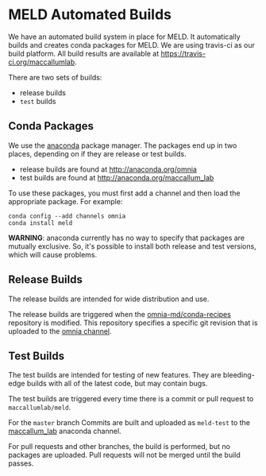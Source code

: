 # MELD Automated Builds

We have an automated build system in place for MELD.
It automatically builds and creates conda packages
for MELD. We are using travis-ci as our build
platform. All build results are available at
<https://travis-ci.org/maccallumlab>.

There are two sets of builds:
- release builds
- `test` builds

## Conda Packages

We use the [anaconda](http://anaconda.org) package
manager. The packages end up in two places, depending
on if they are release or test builds.
- release builds are found at <http://anaconda.org/omnia>
- test builds are found at <http://anaconda.org/maccallum_lab>

To use these packages, you must first add a channel and then
load the appropriate package. For example:
```
conda config --add channels omnia
conda install meld
```

**WARNING**: anaconda currently has no way to specify that
packages are mutually exclusive. So, it's possible to 
install both release and test versions, which will
cause problems.

## Release Builds

The release builds are intended for wide distribution
and use.

The release builds are triggered when the
[omnia-md/conda-recipes](http://github.com/omnia-md/conda-recipes)
repository is modified. This repository specifies a
specific git revision that is uploaded to
the [omnia channel](https://anaconda.org/omnia).

## Test Builds

The test builds are intended for testing of new features.
They are bleeding-edge builds with all of the latest
code, but may contain bugs.

The test builds are triggered every time there is a
commit or pull request to `maccallumlab/meld`.

For the `master` branch Commits are built and uploaded as `meld-test` to the 
[maccallum_lab](https://anaconda.org/maccallum_lab)
anaconda channel.

For pull requests and other branches, the build is performed,
but no packages are uploaded. Pull requests will not be merged
until the build passes.
